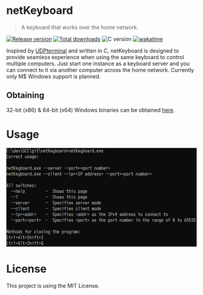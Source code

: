 # netKeyboard

> A keyboard that works over the home network.

[![Release version](https://img.shields.io/github/v/release/makuke1234/netKeyboard?display_name=release&include_prereleases)](https://github.com/makuke1234/netKeyboard/releases/latest)
[![Total downloads](https://img.shields.io/github/downloads/makuke1234/netKeyboard/total)](https://github.com/makuke1234/netKeyboard/releases)
![C version](https://img.shields.io/badge/version-C11-blue.svg)
[![wakatime](https://wakatime.com/badge/github/makuke1234/netKeyboard.svg)](https://wakatime.com/badge/github/makuke1234/netKeyboard)

Inspired by [UDPterminal](https://github.com/makuke1234/UDPterminal) and written in C, netKeyboard is designed to provide
seamless experience when using the same keyboard to control multiple computers. Just start one instance as a keyboard server and you
can connect to it via another computer across the home network. Currently only M$ Windows support is planned.


## Obtaining

32-bit (x86) & 64-bit (x64) Windows binaries can be obtained [here](https://github.com/makuke1234/femto/releases).


# Usage

![Usage 1](./images/usage.png)


# License

This project is using the MIT License.
